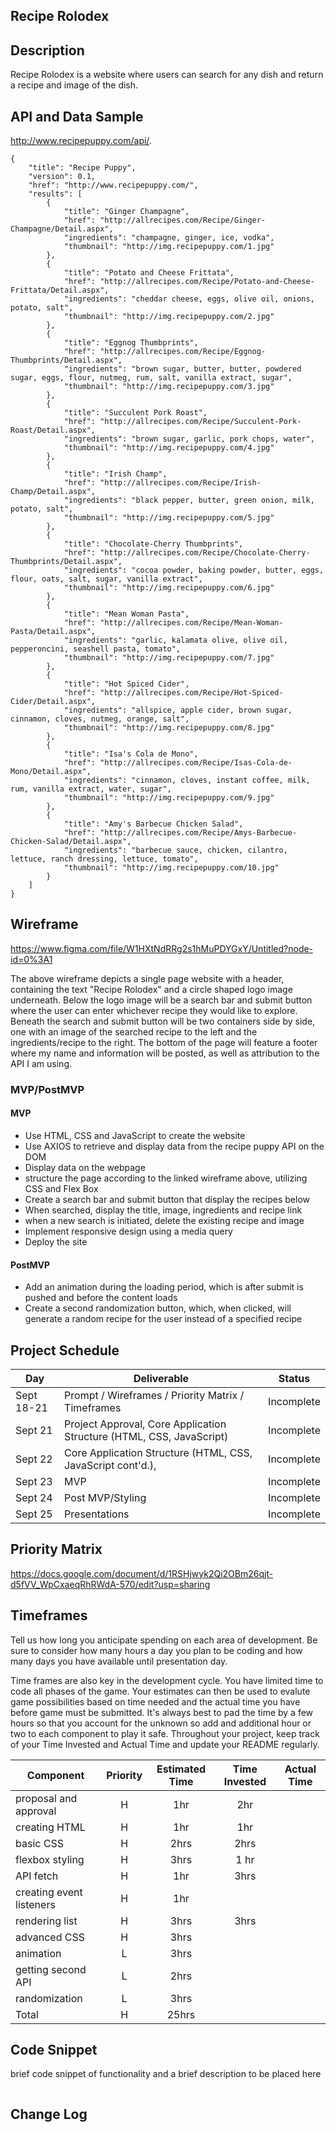 ## Recipe Rolodex 

## Description

Recipe Rolodex is a website where users can search for any dish and return a recipe and image of the dish. 

## API and Data Sample
http://www.recipepuppy.com/api/.

```
{
    "title": "Recipe Puppy",
    "version": 0.1,
    "href": "http://www.recipepuppy.com/",
    "results": [
        {
            "title": "Ginger Champagne",
            "href": "http://allrecipes.com/Recipe/Ginger-Champagne/Detail.aspx",
            "ingredients": "champagne, ginger, ice, vodka",
            "thumbnail": "http://img.recipepuppy.com/1.jpg"
        },
        {
            "title": "Potato and Cheese Frittata",
            "href": "http://allrecipes.com/Recipe/Potato-and-Cheese-Frittata/Detail.aspx",
            "ingredients": "cheddar cheese, eggs, olive oil, onions, potato, salt",
            "thumbnail": "http://img.recipepuppy.com/2.jpg"
        },
        {
            "title": "Eggnog Thumbprints",
            "href": "http://allrecipes.com/Recipe/Eggnog-Thumbprints/Detail.aspx",
            "ingredients": "brown sugar, butter, butter, powdered sugar, eggs, flour, nutmeg, rum, salt, vanilla extract, sugar",
            "thumbnail": "http://img.recipepuppy.com/3.jpg"
        },
        {
            "title": "Succulent Pork Roast",
            "href": "http://allrecipes.com/Recipe/Succulent-Pork-Roast/Detail.aspx",
            "ingredients": "brown sugar, garlic, pork chops, water",
            "thumbnail": "http://img.recipepuppy.com/4.jpg"
        },
        {
            "title": "Irish Champ",
            "href": "http://allrecipes.com/Recipe/Irish-Champ/Detail.aspx",
            "ingredients": "black pepper, butter, green onion, milk, potato, salt",
            "thumbnail": "http://img.recipepuppy.com/5.jpg"
        },
        {
            "title": "Chocolate-Cherry Thumbprints",
            "href": "http://allrecipes.com/Recipe/Chocolate-Cherry-Thumbprints/Detail.aspx",
            "ingredients": "cocoa powder, baking powder, butter, eggs, flour, oats, salt, sugar, vanilla extract",
            "thumbnail": "http://img.recipepuppy.com/6.jpg"
        },
        {
            "title": "Mean Woman Pasta",
            "href": "http://allrecipes.com/Recipe/Mean-Woman-Pasta/Detail.aspx",
            "ingredients": "garlic, kalamata olive, olive oil, pepperoncini, seashell pasta, tomato",
            "thumbnail": "http://img.recipepuppy.com/7.jpg"
        },
        {
            "title": "Hot Spiced Cider",
            "href": "http://allrecipes.com/Recipe/Hot-Spiced-Cider/Detail.aspx",
            "ingredients": "allspice, apple cider, brown sugar, cinnamon, cloves, nutmeg, orange, salt",
            "thumbnail": "http://img.recipepuppy.com/8.jpg"
        },
        {
            "title": "Isa's Cola de Mono",
            "href": "http://allrecipes.com/Recipe/Isas-Cola-de-Mono/Detail.aspx",
            "ingredients": "cinnamon, cloves, instant coffee, milk, rum, vanilla extract, water, sugar",
            "thumbnail": "http://img.recipepuppy.com/9.jpg"
        },
        {
            "title": "Amy's Barbecue Chicken Salad",
            "href": "http://allrecipes.com/Recipe/Amys-Barbecue-Chicken-Salad/Detail.aspx",
            "ingredients": "barbecue sauce, chicken, cilantro, lettuce, ranch dressing, lettuce, tomato",
            "thumbnail": "http://img.recipepuppy.com/10.jpg"
        }
    ]
}
```

## Wireframe

https://www.figma.com/file/W1HXtNdRRg2s1hMuPDYGxY/Untitled?node-id=0%3A1

The above wireframe depicts a single page website with a header, containing the text "Recipe Rolodex" and a circle shaped logo image underneath. Below the logo image will be a search bar and submit button where the user can enter whichever recipe they would like to explore. Beneath the search and submit button will be two containers side by side, one with an image of the searched recipe to the left and the ingredients/recipe to the right. The bottom of the page will feature a footer where my name and information will be posted, as well as attribution to the API I am using. 

### MVP/PostMVP

#### MVP 
- Use HTML, CSS and JavaScript to create the website
- Use AXIOS to retrieve and display data from the recipe puppy API on the DOM
- Display data on the webpage
- structure the page according to the linked wireframe above, utilizing CSS and Flex Box
- Create a search bar and submit button that display the recipes below
- When searched, display the title, image, ingredients and recipe link
- when a new search is initiated, delete the existing recipe and image
- Implement responsive design using a media query
- Deploy the site

#### PostMVP  
- Add an animation during the loading period, which is after submit is pushed and before the content loads
- Create a second randomization button, which, when clicked, will generate a random recipe for the user instead of a specified recipe

## Project Schedule

|  Day | Deliverable | Status
|---|---| ---|
|Sept 18-21| Prompt / Wireframes / Priority Matrix / Timeframes | Incomplete
|Sept 21| Project Approval, Core Application Structure (HTML, CSS, JavaScript) | Incomplete
|Sept 22| Core Application Structure (HTML, CSS, JavaScript cont'd.), | Incomplete
|Sept 23| MVP | Incomplete
|Sept 24| Post MVP/Styling | Incomplete
|Sept 25| Presentations | Incomplete

## Priority Matrix

https://docs.google.com/document/d/1RSHjwyk2Qi2OBm26qjt-d5fVV_WpCxaeqRhRWdA-570/edit?usp=sharing

## Timeframes

Tell us how long you anticipate spending on each area of development. Be sure to consider how many hours a day you plan to be coding and how many days you have available until presentation day.

Time frames are also key in the development cycle.  You have limited time to code all phases of the game.  Your estimates can then be used to evalute game possibilities based on time needed and the actual time you have before game must be submitted. It's always best to pad the time by a few hours so that you account for the unknown so add and additional hour or two to each component to play it safe. Throughout your project, keep track of your Time Invested and Actual Time and update your README regularly.

| Component | Priority | Estimated Time | Time Invested | Actual Time |
| --- | :---: |  :---: | :---: | :---: |
| proposal and approval | H | 1hr| 2hr  |  |
| creating HTML | H | 1hr| 1hr |  |
| basic CSS | H | 2hrs| 2hrs |  |
|flexbox styling | H | 3hrs| 1 hr |  |
| API fetch | H | 1hr| 3hrs| |
| creating event listeners | H | 1hr|  |  |
| rendering list | H | 3hrs| 3hrs |  |
| advanced CSS | H | 3hrs|  |  |
| animation | L | 3hrs| |  |
| getting second API | L | 2hrs| |  |
| randomization| L | 3hrs|  |  |
| Total | H | 25hrs|  |  |

## Code Snippet

brief code snippet of functionality and a brief description to be placed here

```

```

## Change Log
